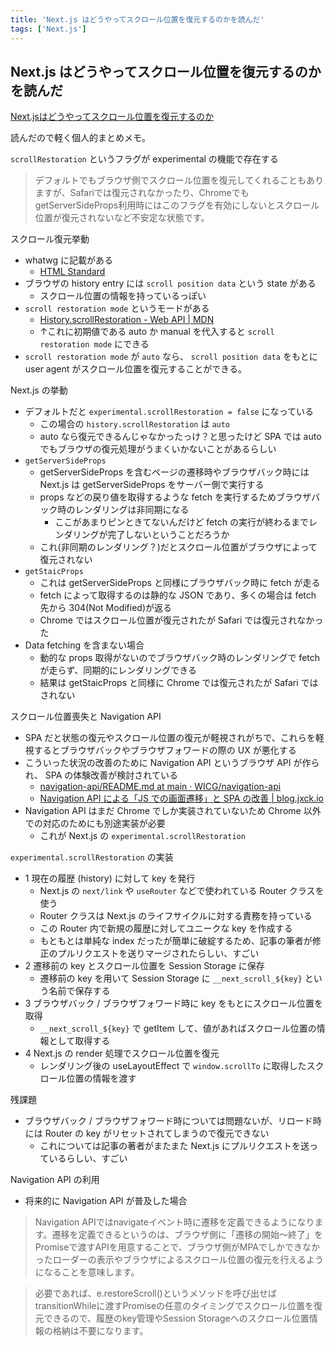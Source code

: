```yaml
---
title: 'Next.js はどうやってスクロール位置を復元するのかを読んだ'
tags: ['Next.js']
---
```


## Next.js はどうやってスクロール位置を復元するのかを読んだ

[Next\.jsはどうやってスクロール位置を復元するのか](https://zenn.dev/akfm/articles/next-js-scroll-restore)

読んだので軽く個人的まとめメモ。

`scrollRestoration` というフラグが experimental の機能で存在する

> デフォルトでもブラウザ側でスクロール位置を復元してくれることもありますが、Safariでは復元されなかったり、ChromeでもgetServerSideProps利用時にはこのフラグを有効にしないとスクロール位置が復元されないなど不安定な状態です。

スクロール復元挙動

- whatwg に記載がある
  - [HTML Standard](https://html.spec.whatwg.org/multipage/browsing-the-web.html#persisted-user-state-restoration)
- ブラウザの history entry には `scroll position data` という state がある
  - スクロール位置の情報を持っているっぽい
- `scroll restoration mode` というモードがある
  - [History\.scrollRestoration \- Web API \| MDN](https://developer.mozilla.org/ja/docs/Web/API/History/scrollRestoration)
  - ↑これに初期値である auto か manual を代入すると `scroll restoration mode` にできる
- `scroll restoration mode` が `auto` なら、 `scroll position data` をもとに user agent がスクロール位置を復元することができる。

Next.js の挙動

- デフォルトだと `experimental.scrollRestoration = false` になっている
  - この場合の `history.scrollRestoration` は `auto`
  - auto なら復元できるんじゃなかったっけ？と思ったけど SPA では auto でもブラウザの復元処理がうまくいかないことがあるらしい
- `getServerSideProps`
  - getServerSideProps を含むページの遷移時やブラウザバック時には Next.js は getServerSideProps をサーバー側で実行する
  - props などの戻り値を取得するような fetch を実行するためブラウザバック時のレンダリングは非同期になる
    - ここがあまりピンときてないんだけど fetch の実行が終わるまでレンダリングが完了しないということだろうか
  - これ(非同期のレンダリング？)だとスクロール位置がブラウザによって復元されない
- `getStaicProps`
  - これは getServerSideProps と同様にブラウザバック時に fetch が走る
  - fetch によって取得するのは静的な JSON であり、多くの場合は fetch 先から 304(Not Modified)が返る
  - Chrome ではスクロール位置が復元されたが Safari では復元されなかった
- Data fetching を含まない場合
  - 動的な props 取得がないのでブラウザバック時のレンダリングで fetch が走らず、同期的にレンダリングできる
  - 結果は getStaicProps と同様に Chrome では復元されたが Safari ではされない

スクロール位置喪失と Navigation API

- SPA だと状態の復元やスクロール位置の復元が軽視されがちで、これらを軽視するとブラウザバックやブラウザフォワードの際の UX が悪化する
- こういった状況の改善のために Navigation API というブラウザ API が作られ、 SPA の体験改善が検討されている
  - [navigation\-api/README\.md at main · WICG/navigation\-api](https://github.com/WICG/navigation-api/blob/main/README.md)
  - [Navigation API による「JS での画面遷移」と SPA の改善 \| blog\.jxck\.io](https://blog.jxck.io/entries/2022-04-22/navigation-api.html#%E3%83%95%E3%82%A9%E3%83%BC%E3%82%AB%E3%82%B9%E3%81%AE%E7%AE%A1%E7%90%86)
- Navigation API はまだ Chrome でしか実装されていないため Chrome 以外での対応のためにも別途実装が必要
  - これが Next.js の `experimental.scrollRestoration`

`experimental.scrollRestoration` の実装

- 1 現在の履歴 (history) に対して key を発行
  - Next.js の `next/link` や `useRouter` などで使われている Router クラスを使う
  - Router クラスは Next.js のライフサイクルに対する責務を持っている
  - この Router 内で新規の履歴に対してユニークな key を作成する
  - もともとは単純な index だったが簡単に破綻するため、記事の筆者が修正のプルリクエストを送りマージされたらしい、すごい
- 2 遷移前の key とスクロール位置を Session Storage に保存
  - 遷移前の key を用いて Session Storage に `__next_scroll_${key}` という名前で保存する
- 3 ブラウザバック / ブラウザフォワード時に key をもとにスクロール位置を取得
  - `__next_scroll_${key}` で getItem して、値があればスクロール位置の情報として取得する
- 4 Next.js の render 処理でスクロール位置を復元
  - レンダリング後の useLayoutEffect で `window.scrollTo` に取得したスクロール位置の情報を渡す

残課題

- ブラウザバック / ブラウザフォワード時については問題ないが、リロード時には Router の key がリセットされてしまうので復元できない
  - これについては記事の著者がまたまた Next.js にプルリクエストを送っているらしい、すごい

Navigation API の利用

- 将来的に Navigation API が普及した場合

> Navigation APIではnavigateイベント時に遷移を定義できるようになります。遷移を定義できるというのは、ブラウザ側に「遷移の開始〜終了」をPromiseで渡すAPIを用意することで、ブラウザ側がMPAでしかできなかったローダーの表示やブラウザによるスクロール位置の復元を行えるようになることを意味します。

> 必要であれば、e.restoreScroll()というメソッドを呼び出せばtransitionWhileに渡すPromiseの任意のタイミングでスクロール位置を復元できるので、履歴のkey管理やSession Storageへのスクロール位置情報の格納は不要になります。
